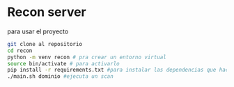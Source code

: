# Recon server

para usar el proyecto

```bash
git clone al repositorio
cd recon
python -m venv recon # pra crear un entorno virtual
source bin/activate # para activarlo
pip install -r requirements.txt #para instalar las dependencias que hacen falta
./main.sh dominio #ejecuta un scan
```